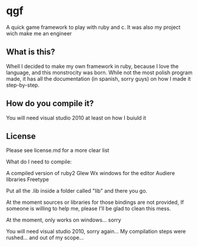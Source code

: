 # qgf
A quick game framework to play with ruby and c. It was also my project wich make me an engineer

## What is this?
Whell I decided to make my own framework in ruby, because I love the language, and this monstrocity was born.
While not the most polish program made, it has all the documentation (in spanish, sorry guys) on how I made it step-by-step.

## How do you compile it?

You will need visual studio 2010 at least on how I buiuld it

## License
Please see license.md for a more clear list

What do I need to compile:

A compiled version of ruby2
Glew
Wx windows for the editor
Audiere libraries
Freetype

Put all the .lib inside a folder called "lib" and there you go.

At the moment sources or libraries for those bindings are not provided, If someone is willing to help me, please I'll be glad to clean this mess.

At the moment, only works on windows... sorry

You will need visual studio 2010, sorry again... My compilation steps were rushed... and out of my scope...
